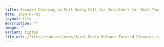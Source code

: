 ```yaml
---
title: Focused Cleaning in Full Swing Call for Volunteers for Next Phase
date: 2024-07-02
layout: file
description: ""
image: ""
variant: tiptap
file_url: /files/resources/news/Joint_Media_Release_Focused_Cleaning_in_Full_Swing_Call_for_Volunteers_for_Next_Phase_pdf.pdf
---
```

